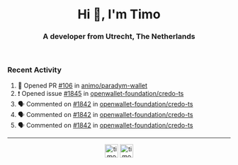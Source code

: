<h1 align="center">Hi 👋, I'm Timo</h1>
<h3 align="center">A developer from Utrecht, The Netherlands</h3>
<br/>
<!-- https://github.com/rahuldkjain/github-profile-readme-generator --!>

<!--  <p align="left"><img src="https://github-readme-stats.vercel.app/api?username=timoglastra&show_icons=true&count_private=true&" alt="timoglastra" /></p> --!>

<!--
Github language stats
<p align="left"><img src="https://github-readme-stats.vercel.app/api/top-langs/?username=timoglastra&layout=compact" alt="timoglastra" /><p>
-->

<!-- Codestats language stats -->
<!-- <p align="left"><img src="https://codestats-readme.vercel.app/api/top-langs/?username=timoglastra&layout=compact&language_count=12" alt="timoglastra" /><p>    --!>
  
<h3>Recent Activity</h3>

<!--START_SECTION:activity-->
1. 💪 Opened PR [#106](https://github.com/animo/paradym-wallet/pull/106) in [animo/paradym-wallet](https://github.com/animo/paradym-wallet)
2. ❗ Opened issue [#1845](https://github.com/openwallet-foundation/credo-ts/issues/1845) in [openwallet-foundation/credo-ts](https://github.com/openwallet-foundation/credo-ts)
3. 🗣 Commented on [#1842](https://github.com/openwallet-foundation/credo-ts/pull/1842#issuecomment-2079011997) in [openwallet-foundation/credo-ts](https://github.com/openwallet-foundation/credo-ts)
4. 🗣 Commented on [#1842](https://github.com/openwallet-foundation/credo-ts/pull/1842#issuecomment-2079009168) in [openwallet-foundation/credo-ts](https://github.com/openwallet-foundation/credo-ts)
5. 🗣 Commented on [#1842](https://github.com/openwallet-foundation/credo-ts/pull/1842#issuecomment-2079008671) in [openwallet-foundation/credo-ts](https://github.com/openwallet-foundation/credo-ts)
<!--END_SECTION:activity-->

---

<p align="center">
<a href="https://twitter.com/timoglastra" target="blank"><img align="center" src="https://cdn.jsdelivr.net/npm/simple-icons@3.0.1/icons/twitter.svg" alt="timoglastra" height="30" width="30" /></a>
<a href="https://linkedin.com/in/timoglastra" target="blank"><img align="center" src="https://cdn.jsdelivr.net/npm/simple-icons@3.0.1/icons/linkedin.svg" alt="timoglastra" height="30" width="30" /></a>
</p>



